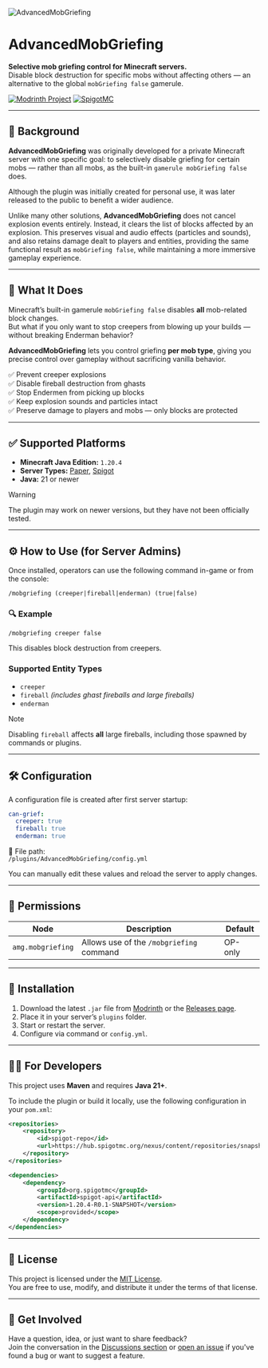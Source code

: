 ![AdvancedMobGriefing](amg_icon.png)

# AdvancedMobGriefing

**Selective mob griefing control for Minecraft servers.**  
Disable block destruction for specific mobs without affecting others — an alternative to the global `mobGriefing false` gamerule.

[![Modrinth Project](https://img.shields.io/badge/Available%20on-Modrinth-1bd96d)]([https://modrinth.com/plugin/](https://modrinth.com/plugin/advancedmobgriefing))
[![SpigotMC](https://img.shields.io/badge/Platform-Spigot%20%7C%20Paper-yellow)](https://papermc.io/)

---

## 📖 Background

**AdvancedMobGriefing** was originally developed for a private Minecraft server with one specific goal: to selectively disable griefing for certain mobs — rather than all mobs, as the built-in `gamerule mobGriefing false` does.

Although the plugin was initially created for personal use, it was later released to the public to benefit a wider audience.

Unlike many other solutions, **AdvancedMobGriefing** does not cancel explosion events entirely. Instead, it clears the list of blocks affected by an explosion. This preserves visual and audio effects (particles and sounds), and also retains damage dealt to players and entities, providing the same functional result as `mobGriefing false`, while maintaining a more immersive gameplay experience.

---

## 📌 What It Does

Minecraft’s built-in gamerule `mobGriefing false` disables **all** mob-related block changes.  
But what if you only want to stop creepers from blowing up your builds — without breaking Enderman behavior?

**AdvancedMobGriefing** lets you control griefing **per mob type**, giving you precise control over gameplay without sacrificing vanilla behavior.

✅ Prevent creeper explosions  
✅ Disable fireball destruction from ghasts  
✅ Stop Endermen from picking up blocks  
✅ Keep explosion sounds and particles intact  
✅ Preserve damage to players and mobs — only blocks are protected

---

## ✅ Supported Platforms

- **Minecraft Java Edition:** `1.20.4`
- **Server Types:** [Paper](https://papermc.io/), [Spigot](https://www.spigotmc.org/)
- **Java:** 21 or newer

> [!WARNING]
> The plugin may work on newer versions, but they have not been officially tested.

---

## ⚙️ How to Use (for Server Admins)

Once installed, operators can use the following command in-game or from the console:

```
/mobgriefing (creeper|fireball|enderman) (true|false)
```

### 🔍 Example

```
/mobgriefing creeper false
```

This disables block destruction from creepers.

### Supported Entity Types

- `creeper`  
- `fireball` *(includes ghast fireballs and large fireballs)*  
- `enderman`

> [!NOTE]
> Disabling `fireball` affects **all** large fireballs, including those spawned by commands or plugins.

---

## 🛠 Configuration

A configuration file is created after first server startup:

```yaml
can-grief:
  creeper: true
  fireball: true
  enderman: true
```

📂 File path:  
`/plugins/AdvancedMobGriefing/config.yml`

You can manually edit these values and reload the server to apply changes.

---

## 🔐 Permissions

| Node                 | Description                          | Default |
|----------------------|--------------------------------------|---------|
| `amg.mobgriefing`    | Allows use of the `/mobgriefing` command | OP-only  |

---

## 🧪 Installation

1. Download the latest `.jar` file from [Modrinth]([https://modrinth.com/plugin/](https://modrinth.com/plugin/advancedmobgriefing/versions)) or the [Releases page](https://github.com/ewylson/AdvancedMobGriefing/releases).
2. Place it in your server’s `plugins` folder.
3. Start or restart the server.
4. Configure via command or `config.yml`.

---

## 👨‍💻 For Developers

This project uses **Maven** and requires **Java 21+**.

To include the plugin or build it locally, use the following configuration in your `pom.xml`:

```xml
<repositories>
    <repository>
        <id>spigot-repo</id>
        <url>https://hub.spigotmc.org/nexus/content/repositories/snapshots/</url>
    </repository>
</repositories>

<dependencies>
    <dependency>
        <groupId>org.spigotmc</groupId>
        <artifactId>spigot-api</artifactId>
        <version>1.20.4-R0.1-SNAPSHOT</version>
        <scope>provided</scope>
    </dependency>
</dependencies>
```

---

## 📄 License

This project is licensed under the [MIT License](https://github.com/ewylson/AdvancedMobGriefing/blob/main/LICENSE).  
You are free to use, modify, and distribute it under the terms of that license.

---

## 💬 Get Involved

Have a question, idea, or just want to share feedback?  
Join the conversation in the [Discussions section](https://github.com/ewylson/AdvancedMobGriefing/discussions) or [open an issue](https://github.com/ewylson/AdvancedMobGriefing/issues) if you've found a bug or want to suggest a feature.
